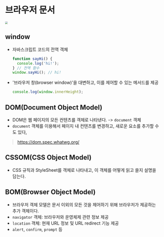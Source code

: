 # 브라우저 문서

<img src="https://i.imgur.com/rSI9vw4.png" style="zoom:50%;" />

## window

- 자바스크립트 코드의 전역 객체

  ```js
  function sayHi() {
    console.log('hi!');
  } // 전역 함수
  window.sayHi(); // hi!
  ```

- '브라우저 창(browser window)'을 대변하고, 이를 제어할 수 있는 메서드를 제공

  ```js
  console.log(window.innerHeight);
  ```

## DOM(Document Object Model)

- DOM은 웹 페이지의 모든 컨텐츠를 객체로 나타낸다. -> `document` 객체
- `document` 객체를 이용해서 페이지 내 컨텐츠를 변경하고, 새로운 요소를 추가할 수도 있다,

> https://dom.spec.whatwg.org/

## CSSOM(CSS Object Model)

- CSS 규칙과 StyleSheet를 객체로 나타내고, 이 객체를 어떻게 읽고 쓸지 설명을 담는다.

## BOM(Browser Object Model)

- 브라우저 객체 모델은 문서 이외의 모든 것을 제어하기 위해 브라우저가 제공하는 추가 객체이다.
- `navigator` 객체: 브라우저와 운영체제 관련 정보 제공
- `location` 객체: 현재 URL 정보 및 URL redirect 기능 제공
- `alert`, `confirm`, `prompt` 등
